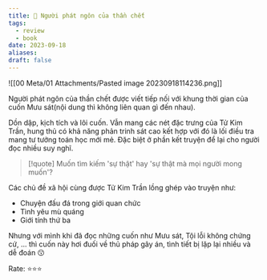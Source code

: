 ```yaml
---
title: 📖 Người phát ngôn của thần chết
tags:
  - review
  - book
date: 2023-09-18
aliases: 
draft: false
---
```

![[00 Meta/01 Attachments/Pasted image 20230918114236.png]]

Người phát ngôn của thần chết được viết tiếp nối với khung thời gian của cuốn Mưu sát(nội dung thì không liên quan gì đến nhau).

Dồn dập, kịch tích và lôi cuốn. Vẫn mang các nét đặc trưng của Tử Kim Trần, hung thủ có khả năng phản trinh sát cao kết hợp với đó là lối điều tra mang tư tưởng toán học mới mẻ. Đặc biệt ở phần kết truyện để lại cho người đọc nhiều suy nghĩ.

> [!quote] 
> Muốn tìm kiếm 'sự thật' hay 'sự thật mà mọi người mong muốn'? 

Các chủ đề xã hội cùng được Tử Kim Trần lồng ghép vào truyện như:
- Chuyện đấu đá trong giới quan chức
- Tình yêu mù quáng
- Giới tính thứ ba

Nhưng với mình khi đã đọc những cuốn như Mưu sát, Tội lỗi không chứng cứ, ... thì cuốn này hơi đuối về thủ pháp gây án, tình tiết bị lặp lại nhiều và dễ đoán 😗

Rate: ⭐⭐⭐